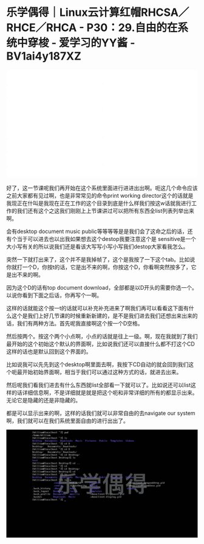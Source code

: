 # 乐学偶得｜Linux云计算红帽RHCSA／RHCE／RHCA - P30：29.自由的在系统中穿梭 - 爱学习的YY酱 - BV1ai4y187XZ

![](img/0cefb78735daf437f6171d8544d73ed3_0.png)

好了，这一节课呢我们再开始在这个系统里面进行进进出出啊。呃这几个命令应该之前大家都有见过啊，也是非常常见的命令print working director这个的话就是我现正在什叫是我现在正在工作的这个目录到底是什么样我们按这w话就我进行工作的我们还有这个之这我们刚刚上上节课讲过可以把所有东西全list列表列举出来啊。

会有desktop document music public等等等等是是我们会了这命之后的话，还有个当于可以进去也以出我如果想去这个destop我要注意这个是 sensitive是一个大小写有关的所以说我们还是看该大写写小写小写我们destop大家看我怎么。

突然一下就打出来了，这个并不是我掉帧了，这个是我按了一下这个tab。比如说你就打一个D，你按t的话，它是出不来的啊，你按这个D，你看啊突然按多了，它是出不来的啊。

因为这个D的话有top document download，全部都是以D开头的需要你选一个。以说你看到下面之后话，你再写个一啊。

这样的话就能这个按一t的话就可以补充补充进来了啊我们再可以看看这下面有什么这个是我们上好几节课的时候重新新建的，是不是我们进去我们还想出来出来的话，我们有两种方法。首先呢我直接啊这个按一个D空格。

然后按两个。按这个两个小点啊，小点的话就是往上一级。啊，现在我就到了我们最开始的这个初始这个默认的界面啊，比如说我们还可以直接什么都不打这个CD这样的话也是默认回到这个界面的。

比如说我可以先先到这个desktop啊里面去啊，我按下CD自动的就会回到我们这个呃最开始初始界面啊，相当于我们可以通过这种方式的话，就进去出来。

然后呢我们看我们进去有什么东西就list全部看一下就可以了。比如说还可以list这样的话详细信息啊，不是详细就是就是把这个呃和非常详细的所有的都显示出来。无论它是隐藏的还是非隐藏的。

都是可以显示出来的啊，这样的话我们就可以非常自由的去navigate our system啊，我们就可以在我们系统里面自由的进行出出了。



![](img/0cefb78735daf437f6171d8544d73ed3_2.png)